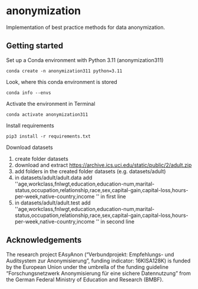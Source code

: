 # anonymization
Implementation of best practice methods for data anonymization.

## Getting started

Set up a Conda environment with Python 3.11 (anonymization311)

```conda create -n anonymization311 python=3.11```

Look, where this conda environment is stored

```conda info --envs```

Activate the environment in Terminal

```conda activate anonymization311```

Install requirements 

```pip3 install -r requirements.txt```

Download datasets

1. create folder datasets
2. download and extract https://archive.ics.uci.edu/static/public/2/adult.zip
3. add folders in the created folder datasets (e.g. datasets/adult)
4. in datasets/adult/adult.data add ''age,workclass,fnlwgt,education,education-num,marital-status,occupation,relationship,race,sex,capital-gain,capital-loss,hours-per-week,native-country,income
'' in first line 
5. in datasets/adult/adult.test add ''age,workclass,fnlwgt,education,education-num,marital-status,occupation,relationship,race,sex,capital-gain,capital-loss,hours-per-week,native-country,income
'' in second line

## Acknowledgements

The research project EAsyAnon (“Verbundprojekt: Empfehlungs- und Auditsystem zur Anonymisierung”, funding indicator: 16KISA128K) is funded by the European Union under the umbrella of the funding guideline “Forschungsnetzwerk Anonymisierung für eine sichere Datennutzung” from the German Federal Ministry of Education and Research (BMBF).
